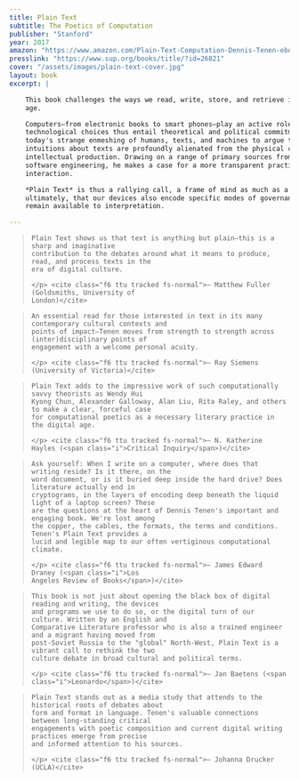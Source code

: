 ```yaml
---
title: Plain Text
subtitle: The Poetics of Computation
publisher: "Stanford"
year: 2017
amazon: "https://www.amazon.com/Plain-Text-Computation-Dennis-Tenen-ebook/dp/B072FGMXLY"
presslink: "https://www.sup.org/books/title/?id=26821"
cover: "/assets/images/plain-text-cover.jpg"
layout: book
excerpt: |

    This book challenges the ways we read, write, store, and retrieve information in the digital
    age.

    Computers—from electronic books to smart phones—play an active role in our social lives. Our
    technological choices thus entail theoretical and political commitments. Dennis Tenen takes up
    today's strange enmeshing of humans, texts, and machines to argue that our most ingrained
    intuitions about texts are profoundly alienated from the physical contexts of their
    intellectual production. Drawing on a range of primary sources from both literary theory and
    software engineering, he makes a case for a more transparent practice of human–computer
    interaction.

    *Plain Text* is thus a rallying call, a frame of mind as much as a file format. It reminds us,
    ultimately, that our devices also encode specific modes of governance and control that must
    remain available to interpretation.

---
```


<div class="pa4">
  <blockquote class="athelas ml0 mt0 pl4 black-90 bl bw2 b--blue">
    <p class="f5 f4-m f3-l lh-copy measure mt0">

    Plain Text shows us that text is anything but plain―this is a sharp and imaginative
    contribution to the debates around what it means to produce, read, and process texts in the
    era of digital culture.

    </p> <cite class="f6 ttu tracked fs-normal">― Matthew Fuller (Goldsmiths, University of
    London)</cite>

  </blockquote>
</div>

<div class="pa4">
  <blockquote class="athelas ml0 mt0 pl4 black-90 bl bw2 b--red">
    <p class="f5 f4-m f3-l lh-copy measure mt0">

    An essential read for those interested in text in its many contemporary cultural contexts and
    points of impact―Tenen moves from strength to strength across (inter)disciplinary points of
    engagement with a welcome personal acuity.

    </p> <cite class="f6 ttu tracked fs-normal">― Ray Siemens (University of Victoria)</cite>

  </blockquote>
</div>

<div class="pa4">
  <blockquote class="athelas ml0 mt0 pl4 black-90 bl bw2 b--yellow">
    <p class="f5 f4-m f3-l lh-copy measure mt0">

    Plain Text adds to the impressive work of such computationally savvy theorists as Wendy Hui
    Kyong Chun, Alexander Galloway, Alan Liu, Rita Raley, and others to make a clear, forceful case
    for computational poetics as a necessary literary practice in the digital age.

    </p> <cite class="f6 ttu tracked fs-normal">― N. Katherine Hayles (<span class="i">Critical Inquiry</span>)</cite>

  </blockquote>
</div>

<div class="pa4">
  <blockquote class="athelas ml0 mt0 pl4 black-90 bl bw2 b--purple">
    <p class="f5 f4-m f3-l lh-copy measure mt0">

    Ask yourself: When I write on a computer, where does that writing reside? Is it there, on the
    word document, or is it buried deep inside the hard drive? Does literature actually end in
    cryptograms, in the layers of encoding deep beneath the liquid light of a laptop screen? These
    are the questions at the heart of Dennis Tenen's important and engaging book. We're lost among
    the copper, the cables, the formats, the terms and conditions. Tenen's Plain Text provides a
    lucid and legible map to our often vertiginous computational climate.

    </p> <cite class="f6 ttu tracked fs-normal">― James Edward Draney (<span class="i">Los
    Angeles Review of Books</span>)</cite>

  </blockquote>
</div>

<div class="pa4">
  <blockquote class="athelas ml0 mt0 pl4 black-90 bl bw2 b--pink">
    <p class="f5 f4-m f3-l lh-copy measure mt0">


    This book is not just about opening the black box of digital reading and writing, the devices
    and programs we use to do so, or the digital turn of our culture. Written by an English and
    Comparative Literature professor who is also a trained engineer and a migrant having moved from
    post-Soviet Russia to the "global" North-West, Plain Text is a vibrant call to rethink the two
    culture debate in broad cultural and political terms.

    </p> <cite class="f6 ttu tracked fs-normal">― Jan Baetens (<span class="i">Leonardo</span>)</cite>

  </blockquote>
</div>

<div class="pa4">
  <blockquote class="athelas ml0 mt0 pl4 black-90 bl bw2 b--green">
    <p class="f5 f4-m f3-l lh-copy measure mt0">


    Plain Text stands out as a media study that attends to the historical roots of debates about
    form and format in language. Tenen's valuable connections between long-standing critical
    engagements with poetic composition and current digital writing practices emerge from precise
    and informed attention to his sources.

    </p> <cite class="f6 ttu tracked fs-normal">― Johanna Drucker (UCLA)</cite>

  </blockquote>
</div>


